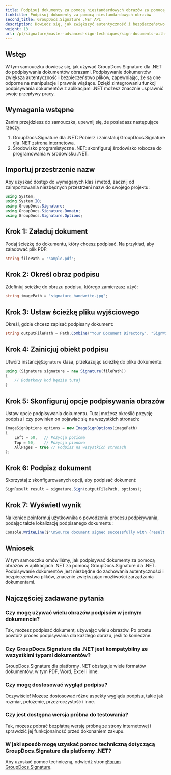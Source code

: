 ```yaml
---
title: Podpisuj dokumenty za pomocą niestandardowych obrazów za pomocą GroupDocs.Signature
linktitle: Podpisuj dokumenty za pomocą niestandardowych obrazów
second_title: GroupDocs.Signature .NET API
description: Dowiedz się, jak zwiększyć autentyczność i bezpieczeństwo dokumentów, podpisując je niestandardowymi obrazami za pomocą GroupDocs.Signature dla .NET. Ten samouczek krok po kroku obejmuje wszystko, od ładowania dokumentu.
weight: 13
url: /pl/signature/master-advanced-sign-techniques/sign-documents-with-custom-image/
---
```

## Wstęp

W tym samouczku dowiesz się, jak używać GroupDocs.Signature dla .NET do podpisywania dokumentów obrazami. Podpisywanie dokumentów zwiększa autentyczność i bezpieczeństwo plików, zapewniając, że są one odporne na manipulacje i prawnie wiążące. Dzięki zintegrowaniu funkcji podpisywania dokumentów z aplikacjami .NET możesz znacznie usprawnić swoje przepływy pracy.

## Wymagania wstępne

Zanim przejdziesz do samouczka, upewnij się, że posiadasz następujące rzeczy:

1.  GroupDocs.Signature dla .NET: Pobierz i zainstaluj GroupDocs.Signature dla .NET z[strona internetowa](https://releases.groupdocs.com/signature/net/).
2. Środowisko programistyczne .NET: skonfiguruj środowisko robocze do programowania w środowisku .NET.

## Importuj przestrzenie nazw

Aby uzyskać dostęp do wymaganych klas i metod, zacznij od zaimportowania niezbędnych przestrzeni nazw do swojego projektu:

```csharp
using System;
using System.IO;
using GroupDocs.Signature;
using GroupDocs.Signature.Domain;
using GroupDocs.Signature.Options;
```

## Krok 1: Załaduj dokument

Podaj ścieżkę do dokumentu, który chcesz podpisać. Na przykład, aby załadować plik PDF:

```csharp
string filePath = "sample.pdf";
```

## Krok 2: Określ obraz podpisu

Zdefiniuj ścieżkę do obrazu podpisu, którego zamierzasz użyć:

```csharp
string imagePath = "signature_handwrite.jpg";
```

## Krok 3: Ustaw ścieżkę pliku wyjściowego

Określ, gdzie chcesz zapisać podpisany dokument:

```csharp
string outputFilePath = Path.Combine("Your Document Directory", "SignWithImage", "SignedDocument.pdf");
```

## Krok 4: Zainicjuj obiekt podpisu

 Utwórz instancję`Signature` klasa, przekazując ścieżkę do pliku dokumentu:

```csharp
using (Signature signature = new Signature(filePath))
{
    // Dodatkowy kod będzie tutaj
}
```

## Krok 5: Skonfiguruj opcje podpisywania obrazów

Ustaw opcje podpisywania dokumentu. Tutaj możesz określić pozycję podpisu i czy powinien on pojawiać się na wszystkich stronach:

```csharp
ImageSignOptions options = new ImageSignOptions(imagePath)
{
    Left = 50,   // Pozycja pozioma
    Top = 50,    // Pozycja pionowa
    AllPages = true // Podpisz na wszystkich stronach
};
```

## Krok 6: Podpisz dokument

Skorzystaj z skonfigurowanych opcji, aby podpisać dokument:

```csharp
SignResult result = signature.Sign(outputFilePath, options);
```

## Krok 7: Wyświetl wynik

Na koniec poinformuj użytkownika o powodzeniu procesu podpisywania, podając także lokalizację podpisanego dokumentu:

```csharp
Console.WriteLine($"\nSource document signed successfully with {result.Succeeded.Count} signature(s).\nFile saved at {outputFilePath}.");
```

## Wniosek

W tym samouczku omówiliśmy, jak podpisywać dokumenty za pomocą obrazów w aplikacjach .NET za pomocą GroupDocs.Signature dla .NET. Podpisywanie dokumentów jest niezbędne do zachowania autentyczności i bezpieczeństwa plików, znacznie zwiększając możliwości zarządzania dokumentami.

## Najczęściej zadawane pytania

### Czy mogę używać wielu obrazów podpisów w jednym dokumencie?

Tak, możesz podpisać dokument, używając wielu obrazów. Po prostu powtórz proces podpisywania dla każdego obrazu, jeśli to konieczne.

### Czy GroupDocs.Signature dla .NET jest kompatybilny ze wszystkimi typami dokumentów?

GroupDocs.Signature dla platformy .NET obsługuje wiele formatów dokumentów, w tym PDF, Word, Excel i inne.

### Czy mogę dostosować wygląd podpisu?

Oczywiście! Możesz dostosować różne aspekty wyglądu podpisu, takie jak rozmiar, położenie, przezroczystość i inne.

### Czy jest dostępna wersja próbna do testowania?

Tak, możesz pobrać bezpłatną wersję próbną ze strony internetowej i sprawdzić jej funkcjonalność przed dokonaniem zakupu.

### W jaki sposób mogę uzyskać pomoc techniczną dotyczącą GroupDocs.Signature dla platformy .NET?

 Aby uzyskać pomoc techniczną, odwiedź stronę[Forum GroupDocs.Signature](https://forum.groupdocs.com/c/signature/13).